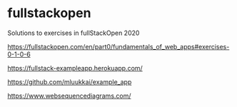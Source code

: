 # fullstackopen
Solutions to exercises in fullStackOpen 2020

https://fullstackopen.com/en/part0/fundamentals_of_web_apps#exercises-0-1-0-6

https://fullstack-exampleapp.herokuapp.com/

https://github.com/mluukkai/example_app

https://www.websequencediagrams.com/
